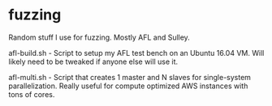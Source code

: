 # fuzzing
Random stuff I use for fuzzing. Mostly AFL and Sulley.   

afl-build.sh - Script to setup my AFL test bench on an Ubuntu 16.04 VM. Will likely need to be tweaked if anyone else will use it.

afl-multi.sh - Script that creates 1 master and N slaves for single-system parallelization. Really useful for compute optimized AWS instances with tons of cores.
